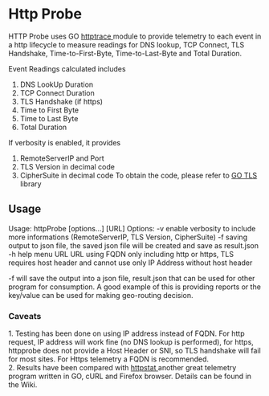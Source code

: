 # Http Probe
HTTP Probe uses GO <a href="https://blog.golang.org/http-tracing"> httptrace </a> module to provide telemetry to each event in a http lifecycle to measure readings for DNS lookup, TCP Connect, TLS Handshake, Time-to-First-Byte, Time-to-Last-Byte and Total Duration. 

Event Readings calculated includes
1. DNS LookUp Duration 
2. TCP Connect Duration
3. TLS Handshake (if https)
4. Time to First Byte
5. Time to Last Byte
6. Total Duration

If verbosity is enabled, it provides 
1. RemoteServerIP and Port
2. TLS Version in decimal code
3. CipherSuite in decimal code
To obtain the code, please refer to <a href="https://golang.org/pkg/crypto/tls/#CipherSuiteName"> GO TLS </a> library 

<h2> Usage </h2>

Usage: httpProbe [options...] [URL]
Options:
  -v  enable verbosity to include more informations (RemoteServerIP, TLS Version, CipherSuite)
  -f  saving output to json file, the saved json file will be created and save as result.json
  -h  help menu
  URL URL using FQDN only including http or https, TLS requires host header and cannot use only IP Address without host header
  
-f will save the output into a json file, result.json that can be used for other program for consumption. A good example of this is providing reports or the key/value can be used for making geo-routing decision.

<h3>Caveats </h3>
1. Testing has been done on using IP address instead of FQDN. For http request, IP address will work fine (no DNS lookup is performed), for https, httpprobe does not provide a Host Header or SNI, so TLS handshake will fail for most sites. For Https telemetry a FQDN is recommended. <br>
2. Results have been compared with <a href="https://github.com/davecheney/httpstat/blob/master/main.go"> httpstat </a> another great telemetry program written in GO, cURL and Firefox browser. Details can be found in the Wiki.
